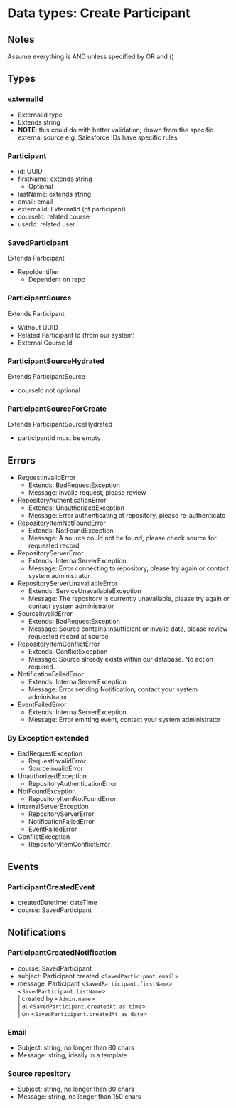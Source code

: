 # Data types: Create Participant

## Notes

Assume everything is AND unless specified by OR and ()

## Types

### externalId
- ExternalId type
- Extends string
- **NOTE**: this could do with better validation; drawn from the specific external source
e.g. Salesforce IDs have specific rules

### Participant
- id: UUID
- firstName: extends string
  - Optional
- lastName: extends string
- email: email
- externalId: ExternalId (of participant)
- courseId: related course
- userId: related user

### SavedParticipant

Extends Participant

- RepoIdentifier
  - Dependent on repo

### ParticipantSource

Extends Participant

- Without UUID
- Related Participant Id (from our system)
- External Course Id

### ParticipantSourceHydrated

Extends ParticipantSource

- courseId not optional

### ParticipantSourceForCreate

Extends ParticipantSourceHydrated

- participantId must be empty

## Errors

- RequestInvalidError
  - Extends: BadRequestException
  - Message: Invalid request, please review
- RepositoryAuthenticationError
  - Extends: UnauthorizedException
  - Message: Error authenticating at repository, please re-authenticate
- RepositoryItemNotFoundError
  - Extends: NotFoundException
  - Message: A source could not be found, please check source for requested record
- RepositoryServerError
  - Extends: InternalServerException
  - Message: Error connecting to repository, please try again or contact system administrator
- RepositoryServerUnavailableError
  - Extends: ServiceUnavailableException
  - Message: The repository is currently unavailable, please try again or contact system administrator
- SourceInvalidError
  - Extends: BadRequestException
  - Message: Source contains insufficient or invalid data, please review requested record at source
- RepositoryItemConflictError
  - Extends: ConflictException
  - Message: Source already exists within our database. No action required.
- NotificationFailedError
  - Extends: InternalServerException
  - Message: Error sending Notification, contact your system administrator
- EventFailedError
  - Extends: InternalServerException
  - Message: Error emitting event, contact your system administrator

### By Exception extended

- BadRequestException
  - RequestInvalidError
  - SourceInvalidError
- UnauthorizedException
  - RepositoryAuthenticationError
- NotFoundException
  - RepositoryItemNotFoundError
- InternalServerException
  - RepositoryServerError
  - NotificationFailedError
  - EventFailedError
- ConflictException
  - RepositoryItemConflictError

## Events

### ParticipantCreatedEvent

- createdDatetime: dateTime
- course: SavedParticipant

## Notifications

### ParticipantCreatedNotification

- course: SavedParticipant
- subject: Participant created <`SavedParticipant.email`>
- message: Participant <`SavedParticipant.firstName`> <`SavedParticipant.lastName`></br>
| created by <`Admin.name`></br>
| at <`SavedParticipant.createdAt as time`></br>
| on <`SavedParticipant.createdAt as date`>

### Email

- Subject: string, no longer than 80 chars
- Message: string, ideally in a template

### Source repository

- Subject: string, no longer than 80 chars
- Message: string, no longer than 150 chars
